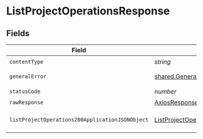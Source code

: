 # ListProjectOperationsResponse


## Fields

| Field                                                                                                         | Type                                                                                                          | Required                                                                                                      | Description                                                                                                   |
| ------------------------------------------------------------------------------------------------------------- | ------------------------------------------------------------------------------------------------------------- | ------------------------------------------------------------------------------------------------------------- | ------------------------------------------------------------------------------------------------------------- |
| `contentType`                                                                                                 | *string*                                                                                                      | :heavy_check_mark:                                                                                            | N/A                                                                                                           |
| `generalError`                                                                                                | [shared.GeneralError](../../models/shared/generalerror.md)                                                    | :heavy_minus_sign:                                                                                            | General Error                                                                                                 |
| `statusCode`                                                                                                  | *number*                                                                                                      | :heavy_check_mark:                                                                                            | N/A                                                                                                           |
| `rawResponse`                                                                                                 | [AxiosResponse>](https://axios-http.com/docs/res_schema)                                                      | :heavy_minus_sign:                                                                                            | N/A                                                                                                           |
| `listProjectOperations200ApplicationJSONObject`                                                               | [ListProjectOperations200ApplicationJSON](../../models/operations/listprojectoperations200applicationjson.md) | :heavy_minus_sign:                                                                                            | Returned a list of operations<br/>                                                                            |